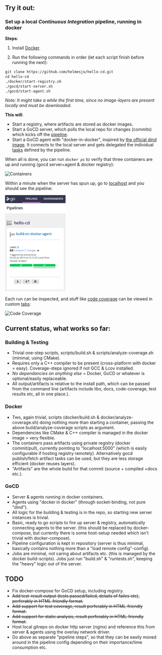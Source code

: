 ## **Try it out:**
### **Set up a local _Continuous Integration_ pipeline, running in docker**

**Steps**:

1. Install [Docker](https://www.docker.com/).

2. Run the following commands in order (let each script finish before running the next):
```
git clone https://github.com/helmesjo/hello-cd.git
cd hello-cd
./docker/start-registry.sh
./gocd/start-server.sh
./gocd/start-agent.sh
```
_Note: It might take a while the first time, since no image-layers are present locally and must be downloaded._

**This will**:
 * Start a registry, where artifacts are stored as docker images.
 * Start a GoCD server, which polls the local repo for changes (commits) which kicks off the [pipeline](https://github.com/helmesjo/hello-cd/blob/e3aa87d082af69aa870189ffb7e83f9f4e0291c9/gocd/config.gocd.yaml#L5).
 * Start a GoCD agent with "docker-in-docker", inspired by [the official dind image](https://jpetazzo.github.io/2015/09/03/do-not-use-docker-in-docker-for-ci#the-solution). It connects to the local server and gets delegated the individual [tasks](https://github.com/helmesjo/hello-cd/blob/e3aa87d082af69aa870189ffb7e83f9f4e0291c9/gocd/config.gocd.yaml#L21) defined by the pipeline.

When all is done, you can run _``docker ps``_ to verify that three containers are up and running (gocd server+agent & docker registry):

![][containers]

Within a minute when the server has spun up, go to [localhost](http://localhost:8153/go) and you should see the pipeline:

<img src="./examples/pipeline.png" width="200px"/>

Each run can be inspected, and stuff like [code coverage](http://localhost:8153/go/tab/build/detail/build-on-docker-agent/1/analyze/1/code-analysis#tab-mylib) can be viewed in custom [tabs](https://github.com/helmesjo/hello-cd/blob/e3aa87d082af69aa870189ffb7e83f9f4e0291c9/gocd/config.gocd.yaml#L35):

![][code-coverage]

[containers]: ./examples/docker-ps.png "Containers"
[code-coverage]: ./examples/code-coverage.png "Code Coverage"


## **Current status**, what works so far:

### **Building & Testing**
- Trivial one-step scripts, scripts/build.sh & scripts/analyze-coverage.sh (minimal, using CMake).
- Requires only a C++ compiler to be present (cross-platform with docker = easy). Coverage-steps ignored if not GCC & Lcov installed.
- _No dependancies on anything else_ = Docker, GoCD or whatever is optional/easily replaceable.
- All output/artifacts is relative to the install path, which can be passed from the command line (artifacts include libs, docs, code-coverage, test results etc, all in one place.).


### **Docker**
- Two, again trivial, scripts (docker/build.sh & docker/analyze-coverage.sh) doing nothing more than starting a container, passing the above build/analyze-coverage scripts as argument.
- Dependencies like CMake & C++ compiler is managed in the docker image = very flexible.
- The containers pass artifacts using private registry (docker commit/pull), currently pointing to "localhost:5000" (which is easily configurable if hosting registry remotely). Alternatively gocd publish/fetch artifact tasks can be used, but they are less storage efficient (docker reuses layers).
- "Artifacts" are the whole build for that commit (source + compiled +docs etc.).
        
### **GoCD**
- Server & agents running in docker containers.
- Agents using "docker in docker" (through socket-binding, not pure "dind").
- All logic for the building & testing is in the repo, so starting new server instances is trivial. 
- Basic, ready to go scripts to fire up server & registry, automatically connecting agents to the server. (this should be replaced by docker-compose, but currently there is some host-setup needed which isn't trivial with docker-compose).      
- Pipeline configuration is kept in repository (server is thus minimal, basically contains nothing more than a "load remote config"-config).
- Jobs are minimal, not caring about artifacts etc. (this is managed by the docker build-scripts). Jobs just run "build.sh" & "runtests.sh", keeping the "heavy" logic out of the server.
        
        
## **TODO**
- Fix docker-compose for GoCD setup, including registry.
- ~~Add test-result output (tests passed/failed, details of failes etc), perferably in HTML-friendly format.~~
- ~~Add support for test coverage, result perferably in HTML-friendly format.~~
- ~~Add support for static analysis, result perferably in HTML-friendly format.~~
- Host local gitrepo on docker http server (nginx) and reference this from server & agents using the overlay network driver.
- Do above as separate "pipeline steps", so that they can be easily moved around in the pipeline config depending on their importance/time consumption etc.
